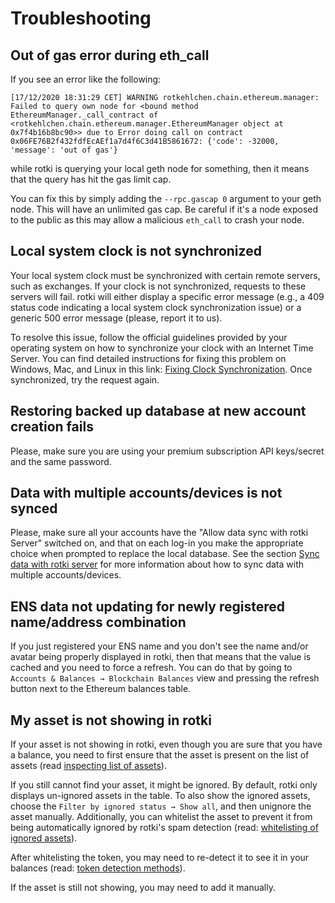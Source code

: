# Troubleshooting

## Out of gas error during eth_call

If you see an error like the following:

```log
[17/12/2020 18:31:29 CET] WARNING rotkehlchen.chain.ethereum.manager: Failed to query own node for <bound method EthereumManager._call_contract of <rotkehlchen.chain.ethereum.manager.EthereumManager object at 0x7f4b16b8bc90>> due to Error doing call on contract 0x06FE76B2f432fdfEcAEf1a7d4f6C3d41B5861672: {'code': -32000, 'message': 'out of gas'}
```

while rotki is querying your local geth node for something, then it means that the query has hit the gas limit cap.

You can fix this by simply adding the `--rpc.gascap 0` argument to your geth node. This will have an unlimited gas cap. Be careful if it's a node exposed to the public as this may allow a malicious `eth_call` to crash your node.

## Local system clock is not synchronized

Your local system clock must be synchronized with certain remote servers, such as exchanges. If your clock is not synchronized, requests to these servers will fail. rotki will either display a specific error message (e.g., a 409 status code indicating a local system clock synchronization issue) or a generic 500 error message (please, report it to us).

To resolve this issue, follow the official guidelines provided by your operating system on how to synchronize your clock with an Internet Time Server. You can find detailed instructions for fixing this problem on Windows, Mac, and Linux in this link: [Fixing Clock Synchronization](https://github.com/tiagosiebler/awesome-crypto-examples/wiki/Timestamp-for-this-request-is-outside-of-the-recvWindow). Once synchronized, try the request again.

## Restoring backed up database at new account creation fails

Please, make sure you are using your premium subscription API keys/secret and the same password.

## Data with multiple accounts/devices is not synced

Please, make sure all your accounts have the "Allow data sync with rotki Server" switched on, and that on each log-in you make the appropriate choice when prompted to replace the local database. See the section [Sync data with rotki server](/usage-guides/#sync-data-with-rotki-server) for more information about how to sync data with multiple accounts/devices.

## ENS data not updating for newly registered name/address combination

If you just registered your ENS name and you don't see the name and/or avatar being properly displayed in rotki, then that means that the value is cached and you need to force a refresh. You can do that by going to `Accounts & Balances → Blockchain Balances` view and pressing the refresh button next to the Ethereum balances table.

## My asset is not showing in rotki

If your asset is not showing in rotki, even though you are sure that you have a balance, you need to first ensure that the asset is present on the list of assets (read [inspecting list of assets](/usage-guides/assets.html#inspecting-list-of-assets)).

If you still cannot find your asset, it might be ignored. By default, rotki only displays un-ignored assets in the table. To also show the ignored assets, choose the `Filter by ignored status → Show all`, and then unignore the asset manually. Additionally, you can whitelist the asset to prevent it from being automatically ignored by rotki's spam detection (read: [whitelisting of ignored assets](/usage-guides/assets.html#whitelisting-of-ignored-assets)).

After whitelisting the token, you may need to re-detect it to see it in your balances (read: [token detection methods](/usage-guides/assets.html#whitelisting-and-re-detecting-missing-tokens)).

If the asset is still not showing, you may need to add it manually.
